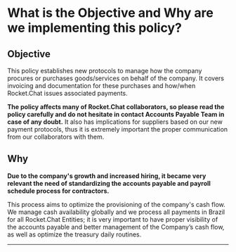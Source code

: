 # What is the Objective and Why are we implementing this policy?

## **Objective**

This policy establishes new protocols to manage how the company procures or purchases goods/services on behalf of the company. It covers invoicing and documentation for these purchases and how/when Rocket.Chat issues associated payments.

**The policy affects many of Rocket.Chat collaborators, so please read the policy carefully and do not hesitate in contact Accounts Payable Team in case of any doubt.** It also has implications for suppliers based on our new payment protocols, thus it is extremely important the proper communication from our collaborators with them.

## **Why**

**Due to the company's growth and increased hiring, it became very relevant the need of standardizing the accounts payable and payroll schedule process for contractors.**

This process aims to optimize the provisioning of the company's cash flow. We manage cash availability globally and we process all payments in Brazil for all Rocket.Chat Entities; it is very important to have proper visibility of the accounts payable and better management of the Company’s cash flow, as well as optimize the treasury daily routines.

***
